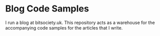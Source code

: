 # Blog Code Samples

I run a blog at bitsociety.uk. This repository acts as a warehouse for the accompanying code samples for the articles that I write.
